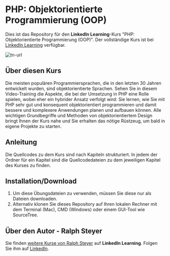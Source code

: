 # PHP: Objektorientierte Programmierung (OOP)
Dies ist das Repository für den **LinkedIn Learning**-Kurs "PHP: Objektorientierte Programmierung (OOP)". Der vollständige Kurs ist bei [LinkedIn Learning](https://de.linkedin.com/learning/php-objektorientierte-programmierung-oop) verfügbar.

![tn-url]

## Über diesen Kurs
Die meisten populären Programmiersprachen, die in den letzten 30 Jahren entwickelt wurden, sind objektorientierte Sprachen. Sehen Sie in diesem Video-Training die Aspekte, die bei der Umsetzung in PHP eine Rolle spielen, wobei eher ein hybrider Ansatz verfolgt wird: Sie lernen, wie Sie mit PHP sehr gut und konsequent objektorientiert programmieren und damit bessere und komplexere Anwendungen planen und aufbauen können. Alle wichtigen Grundbegriffe und Methoden von objektorientiertem Design bringt Ihnen der Kurs nahe und Sie erhalten das nötige Rüstzeug, um bald in eigene Projekte zu starten. 

## Anleitung
Die Quellcodes zu dem Kurs sind nach Kapiteln strukturiert. In jedem der Ordner für ein Kapitel sind die Quellcodedateien zu dem jeweiligen Kapitel des Kurses zu finden.

## Installation/Download
1. Um diese Übungsdateien zu verwenden, müssen Sie diese nur als Dateien downloaden.
2. Alternativ klonen Sie dieses Repository auf Ihren lokalen Rechner mit dem Terminal (Mac), CMD (Windows) oder einem GUI-Tool wie SourceTree.

## Über den Autor - Ralph Steyer
Sie finden [weitere Kurse von Ralph Steyer](https://www.linkedin.com/learning/instructors/ralph-steyer) auf **LinkedIn Learning**. Folgen Sie ihm auf [LinkedIn](https://www.linkedin.com/in/ralph-steyer-a69781/?trk=lil_instructor). 

[tn-url]: https://media-exp1.licdn.com/dms/image/C4D0DAQH-OISTmyWPew/learning-public-crop_675_1200/0/1590653521266?e=1646960400&v=beta&t=VobE89tDFbrtQeDj2pjAZ2m3R8-2IZVhhemvF_z-hnc
